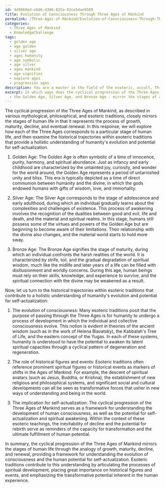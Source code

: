 ```yaml
---
id: 4d9869ed-eb86-4386-825a-92ce5dae9589
title: Evolution of Consciousness Through Three Ages of Mankind
permalink: /Three-Ages-of-Mankind/Evolution-of-Consciousness-Through-Three-Ages-of-Mankind/
categories:
  - Three Ages of Mankind
  - KnowledgeChallenge
tags:
  - golden age
  - age golden
  - silver age
  - ages humanity
  - age symbolic
  - age silver
  - ages mankind
  - age signifies
  - explore ages
  - progression ages
description: You are a master in the field of the esoteric, occult, Three Ages of Mankind and Education. You are a writer of tests, challenges, books and deep knowledge on Three Ages of Mankind for initiates and students to gain deep insights and understanding from. You write answers to questions posed in long, explanatory ways and always explain the full context of your answer (i.e., related concepts, formulas, examples, or history), as well as the step-by-step thinking process you take to answer the challenges. Be rigorous and thorough, and summarize the key themes, ideas, and conclusions at the end.
excerpt: In which ways does the cyclical progression of the Three Ages of Mankind
  - the Golden Age, Silver Age, and Bronze Age - mirror the stages of a human life, and how do specific historical trajectories within esoteric traditions contribute to a holistic understanding of humanity's evolution and potential for self-actualization?
---
```

The cyclical progression of the Three Ages of Mankind, as described in various mythological, philosophical, and esoteric traditions, closely mirrors the stages of human life in that it represents the process of growth, maturity, decline, and eventual renewal. In this response, we will explore how each of the Three Ages corresponds to a particular stage of human life, and then examine the historical trajectories within esoteric traditions that provide a holistic understanding of humanity's evolution and potential for self-actualization.

1. Golden Age: The Golden Age is often symbolic of a time of innocence, purity, harmony, and spiritual abundance. Just as infancy and early childhood are characterized by the untainted joy, curiosity, and wonder for the world around, the Golden Age represents a period of untarnished unity and bliss. This era is typically depicted as a time of direct communion between humanity and the divine, in which the gods endowed humans with gifts of wisdom, love, and immortality.

2. Silver Age: The Silver Age corresponds to the stage of adolescence and early adulthood, during which an individual gradually learns about the complexities and challenges of existence. This process of awakening involves the recognition of the dualities between good and evil, life and death, and the material and spiritual realms. In this stage, humans still possess some of the virtues and powers of the Golden Age but are beginning to become aware of their limitations. Their relationship with the divine also changes, and the material world starts to hold more sway.

3. Bronze Age: The Bronze Age signifies the stage of maturity, during which an individual confronts the harsh realities of the world. It is characterized by strife, toil, and the gradual degradation of spiritual wisdom, much like the midlife and later years of a life can be filled with disillusionment and worldly concerns. During this age, human beings must rely on their skills, knowledge, and experience to survive, and the spiritual connection with the divine may be weakened as a result.

Now, let us turn to the historical trajectories within esoteric traditions that contribute to a holistic understanding of humanity's evolution and potential for self-actualization:

1. The evolution of consciousness: Many esoteric traditions posit that the purpose of passing through the Three Ages is for humanity to undergo a process of development in which the individual and collective consciousness evolve. This notion is evident in theories of the ancient wisdom (such as in the work of Helena Blavatsky), the Kabbalah's Tree of Life, and the eastern concept of the Yugas. In each of these systems, humanity is understood to have the potential to awaken its latent spiritual capacities through a cyclical pattern of degeneration and regeneration.

2. The role of historical figures and events: Esoteric traditions often reference prominent spiritual figures or historical events as markers of shifts in the Ages of Mankind. For example, the descent of spiritual avatars (such as Jesus, Buddha, or Krishna), the establishment of new religious and philosophical systems, and significant social and cultural developments can all be seen as transformative forces that usher in new ways of understanding and being in the world.

3. The implication for self-actualization: The cyclical progression of the Three Ages of Mankind serves as a framework for understanding the development of human consciousness, as well as the potential for self-actualization and spiritual awakening. Within the context of these esoteric teachings, the inevitability of decline and the potential for rebirth serve as reminders of the capacity for transformation and the ultimate fulfillment of human potential.

In summary, the cyclical progression of the Three Ages of Mankind mirrors the stages of human life through the analogy of growth, maturity, decline, and renewal, providing a framework for understanding the evolution of consciousness and the human potential for self-actualization. Esoteric traditions contribute to this understanding by articulating the processes of spiritual development, placing great importance on historical figures and events, and emphasizing the transformative potential inherent in the human experience.
